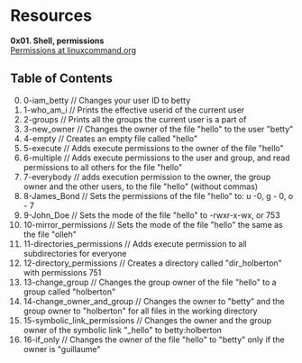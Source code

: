 # Resources <br />
**0x01. Shell, permissions** <br />
[Permissions at linuxcommand.org](http://linuxcommand.org/lc3_lts0090.php) <br />
## Table of Contents <br />
0. 0-iam_betty // Changes your user ID to betty
1. 1-who_am_i // Prints the effective userid of the current user
2. 2-groups // Prints all the groups the current user is a part of
3. 3-new_owner // Changes the owner of the file "hello" to the user "betty"
4. 4-empty // Creates an empty file called "hello"
5. 5-execute // Adds execute permissions to the owner of the file "hello"
6. 6-multiple // Adds execute permissions to the user and group, and read permissions to all others for the file "hello"
7. 7-everybody // adds execution permission to the owner, the group owner and the other users, to the file "hello" (without commas)
8. 8-James_Bond // Sets the permissions of the file "hello" to: u -0, g - 0, o - 7
9. 9-John_Doe // Sets the mode of the file "hello" to -rwxr-x-wx, or 753
10. 10-mirror_permissions // Sets the mode of the file "hello" the same as the file "olleh"
11. 11-directories_permissions // Adds execute permission to all subdirectories for everyone
12. 12-directory_permissions // Creates a directory called "dir_holberton" with permissions 751
13. 13-change_group // Changes the group owner of the file "hello" to a group called "holberton"
14. 14-change_owner_and_group // Changes the owner to "betty" and the group owner to "holberton" for all files in the working directory
15. 15-symbolic_link_permissions // Changes the owner and the group owner of the symbolic link "_hello" to betty:holberton
16. 16-if_only // Changes the owner of the file "hello" to "betty" only if the owner is "guillaume"
 


